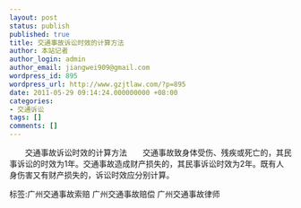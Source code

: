 ```yaml
---
layout: post
status: publish
published: true
title: 交通事故诉讼时效的计算方法
author: 本站记者
author_login: admin
author_email: jiangwei909@gmail.com
wordpress_id: 895
wordpress_url: http://www.gzjtlaw.com/?p=895
date: 2011-05-29 09:14:24.000000000 +08:00
categories:
- 交通诉讼
tags: []
comments: []
---
```

　　交通事故诉讼时效的计算方法　　交通事故致身体受伤、残疾或死亡的，其民事诉讼的时效为1年。交通事故造成财产损失的，其民事诉讼时效为2年。既有人身伤害又有财产损失的，诉讼时效应分别计算。标签:广州交通事故索赔 广州交通事故赔偿 广州交通事故律师
